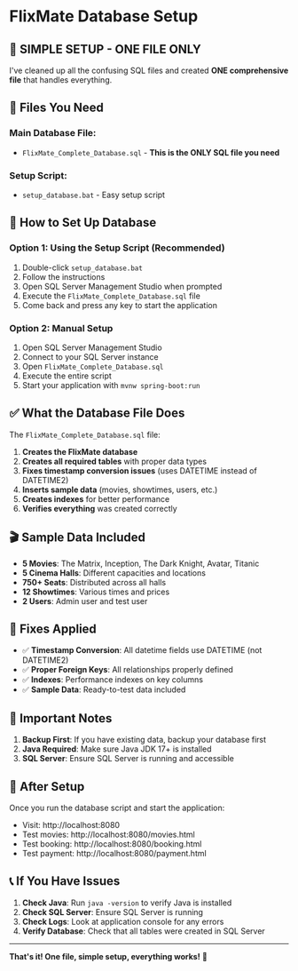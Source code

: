 # FlixMate Database Setup

## 🎯 **SIMPLE SETUP - ONE FILE ONLY**

I've cleaned up all the confusing SQL files and created **ONE comprehensive file** that handles everything.

## 📁 **Files You Need**

### **Main Database File:**
- `FlixMate_Complete_Database.sql` - **This is the ONLY SQL file you need**

### **Setup Script:**
- `setup_database.bat` - Easy setup script

## 🚀 **How to Set Up Database**

### **Option 1: Using the Setup Script (Recommended)**
1. Double-click `setup_database.bat`
2. Follow the instructions
3. Open SQL Server Management Studio when prompted
4. Execute the `FlixMate_Complete_Database.sql` file
5. Come back and press any key to start the application

### **Option 2: Manual Setup**
1. Open SQL Server Management Studio
2. Connect to your SQL Server instance
3. Open `FlixMate_Complete_Database.sql`
4. Execute the entire script
5. Start your application with `mvnw spring-boot:run`

## ✅ **What the Database File Does**

The `FlixMate_Complete_Database.sql` file:

1. **Creates the FlixMate database**
2. **Creates all required tables** with proper data types
3. **Fixes timestamp conversion issues** (uses DATETIME instead of DATETIME2)
4. **Inserts sample data** (movies, showtimes, users, etc.)
5. **Creates indexes** for better performance
6. **Verifies everything** was created correctly

## 🎬 **Sample Data Included**

- **5 Movies**: The Matrix, Inception, The Dark Knight, Avatar, Titanic
- **5 Cinema Halls**: Different capacities and locations
- **750+ Seats**: Distributed across all halls
- **12 Showtimes**: Various times and prices
- **2 Users**: Admin user and test user

## 🔧 **Fixes Applied**

- ✅ **Timestamp Conversion**: All datetime fields use DATETIME (not DATETIME2)
- ✅ **Proper Foreign Keys**: All relationships properly defined
- ✅ **Indexes**: Performance indexes on key columns
- ✅ **Sample Data**: Ready-to-test data included

## 🚨 **Important Notes**

1. **Backup First**: If you have existing data, backup your database first
2. **Java Required**: Make sure Java JDK 17+ is installed
3. **SQL Server**: Ensure SQL Server is running and accessible

## 🎯 **After Setup**

Once you run the database script and start the application:

- Visit: http://localhost:8080
- Test movies: http://localhost:8080/movies.html
- Test booking: http://localhost:8080/booking.html
- Test payment: http://localhost:8080/payment.html

## 📞 **If You Have Issues**

1. **Check Java**: Run `java -version` to verify Java is installed
2. **Check SQL Server**: Ensure SQL Server is running
3. **Check Logs**: Look at application console for any errors
4. **Verify Database**: Check that all tables were created in SQL Server

---

**That's it! One file, simple setup, everything works!** 🎉

